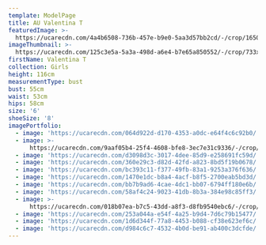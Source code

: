 ```yaml
---
template: ModelPage
title: AU Valentina T
featuredImage: >-
  https://ucarecdn.com/4a4b6508-736b-457e-b9e0-5aa3d57bb2cd/-/crop/1650x776/0,51/-/preview/
imageThumbnail: >-
  https://ucarecdn.com/125c3e5a-5a3a-498d-a6e4-b7e65a850552/-/crop/733x981/0,0/-/preview/
firstName: Valentina T
collection: Girls
height: 116cm
measurementType: bust
bust: 55cm
waist: 53cm
hips: 58cm
size: '6'
shoeSize: '8'
imagePortfolio:
  - image: 'https://ucarecdn.com/064d922d-d170-4353-a0dc-e64f4c6c92b0/'
  - image: >-
      https://ucarecdn.com/9aaf05b4-25f4-4608-bfe8-3ec7e31c9336/-/crop/733x1008/0,92/-/preview/
  - image: 'https://ucarecdn.com/d3098d3c-3017-4dee-85d9-e258691fc59d/'
  - image: 'https://ucarecdn.com/360e29c3-d82d-42fd-a823-8bd5f19b0678/'
  - image: 'https://ucarecdn.com/bc393c11-f377-49fb-83a1-9253a376f636/'
  - image: 'https://ucarecdn.com/1470e1dc-b8a4-4acf-b8f5-2700eab5bd3d/'
  - image: 'https://ucarecdn.com/bb7b9ad6-4cae-4dc1-bb07-6794ff180e6b/'
  - image: 'https://ucarecdn.com/58af4c24-9023-41db-8b3a-384e98c85ff3/'
  - image: >-
      https://ucarecdn.com/018b07ea-b7c5-43dd-a8f3-d8fb9540ebc6/-/crop/733x1059/0,41/-/preview/
  - image: 'https://ucarecdn.com/253a044a-e54f-4a25-b9d4-7d6c79b15477/'
  - image: 'https://ucarecdn.com/1d6d344f-77a8-4453-b088-cf38e623ef6c/'
  - image: 'https://ucarecdn.com/d984c6c7-4532-4b0d-be91-ab400c3dcfde/'
---
```


